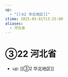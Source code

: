 ```yaml
---
up:
  - "[[③2 华北地区]]"
ctime: 2025-03-01T13:25:00
aliases:
  - 河北省
---
```


# ③22 河北省

- up: [[③2 华北地区]]
